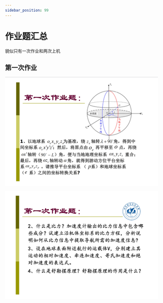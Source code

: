 ```yaml
---
sidebar_position: 99
---
```

# 作业题汇总

貌似只有一次作业和两次上机

## 第一次作业

![image-20230613130735347](./assets/image-20230613130735347.png)

![image-20230613130746605](./assets/image-20230613130746605.png)